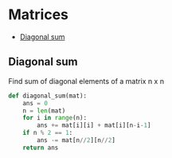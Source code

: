 # Matrices

+ [Diagonal sum](#diagonal-sum)

## Diagonal sum

Find sum of diagonal elements of a matrix n x n 

```python
def diagonal_sum(mat):
    ans = 0
    n = len(mat)
    for i in range(n):
        ans += mat[i][i] + mat[i][n-i-1]
    if n % 2 == 1:
        ans -= mat[n//2][n//2]
    return ans
```
